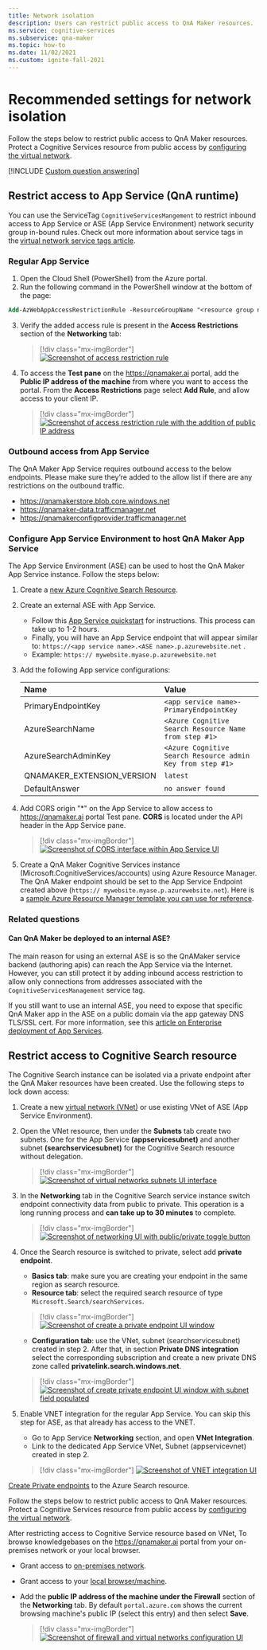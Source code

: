 ```yaml
---
title: Network isolation
description: Users can restrict public access to QnA Maker resources.
ms.service: cognitive-services
ms.subservice: qna-maker
ms.topic: how-to
ms.date: 11/02/2021
ms.custom: ignite-fall-2021
---
```


# Recommended settings for network isolation

Follow the steps below to restrict public access to QnA Maker resources. Protect a Cognitive Services resource from public access by [configuring the virtual network](../../cognitive-services-virtual-networks.md?tabs=portal).

[!INCLUDE [Custom question answering](../includes/new-version.md)]

## Restrict access to App Service (QnA runtime)

You can use the ServiceTag `CognitiveServicesMangement` to restrict inbound access to App Service or ASE (App Service Environment) network security group in-bound rules. Check out more information about service tags in the [virtual network service tags article](../../../virtual-network/service-tags-overview.md). 

### Regular App Service

1. Open the Cloud Shell (PowerShell) from the Azure portal.
2. Run the following command in the PowerShell window at the bottom of the page:

```ps
Add-AzWebAppAccessRestrictionRule -ResourceGroupName "<resource group name>" -WebAppName "<app service name>" -Name "cognitive services Tag" -Priority 100 -Action Allow -ServiceTag "CognitiveServicesManagement" 
```
3.  Verify the added access rule is present in the **Access Restrictions** section of the **Networking** tab:  

    > [!div class="mx-imgBorder"]
    > [ ![Screenshot of access restriction rule]( ../media/network-isolation/access-restrictions.png) ](  ../media/network-isolation/access-restrictions.png#lightbox)

4. To access the **Test pane** on the https://qnamaker.ai portal, add the **Public IP address of the machine** from where you want to access the portal. From the **Access Restrictions** page select **Add Rule**, and allow access to your client IP. 

    > [!div class="mx-imgBorder"]
    > [ ![Screenshot of access restriction rule with the addition of public IP address]( ../media/network-isolation/public-address.png) ](  ../media/network-isolation/public-address.png#lightbox)

### Outbound access from App Service

The QnA Maker App Service requires outbound access to the below endpoints. Please make sure they’re added to the allow list if there are any restrictions on the outbound traffic.
- https://qnamakerstore.blob.core.windows.net
- https://qnamaker-data.trafficmanager.net
- https://qnamakerconfigprovider.trafficmanager.net


### Configure App Service Environment to host QnA Maker App Service

The App Service Environment (ASE) can be used to host the QnA Maker App Service instance. Follow the steps below:

1. Create a [new Azure Cognitive Search Resource](https://portal.azure.com/#create/Microsoft.Search).
2. Create an external ASE with App Service.
    - Follow this [App Service quickstart](../../../app-service/environment/create-external-ase.md#create-an-ase-and-an-app-service-plan-together) for instructions. This process can take up to 1-2 hours.
    - Finally, you will have an App Service endpoint that will appear similar to: `https://<app service name>.<ASE name>.p.azurewebsite.net` . 
	- Example: `https:// mywebsite.myase.p.azurewebsite.net`  
3. Add the following App service configurations:
    
    | Name                       | Value                                                     |
    |:---------------------------|:----------------------------------------------------------| 
    | PrimaryEndpointKey         | `<app service name>-PrimaryEndpointKey`                   | 
    | AzureSearchName            | `<Azure Cognitive Search Resource Name from step #1>`     | 
    | AzureSearchAdminKey        | `<Azure Cognitive Search Resource admin Key from step #1>`| 
    | QNAMAKER_EXTENSION_VERSION | `latest`                                                  |
    | DefaultAnswer              | `no answer found`                                         |

4. Add CORS origin "*" on the App Service to allow access to https://qnamaker.ai portal Test pane. **CORS** is located under the API header in the App Service pane.

    > [!div class="mx-imgBorder"]
    > [ ![Screenshot of CORS interface within App Service UI]( ../media/network-isolation/cross-orgin-resource-sharing.png) ](  ../media/network-isolation/cross-orgin-resource-sharing.png#lightbox)

5. Create a QnA Maker Cognitive Services instance (Microsoft.CognitiveServices/accounts) using Azure Resource Manager. The QnA Maker endpoint should be set to the App Service Endpoint created above (`https:// mywebsite.myase.p.azurewebsite.net`). Here is a [sample Azure Resource Manager template you can use for reference](https://github.com/pchoudhari/QnAMakerBackupRestore/tree/master/QnAMakerASEArmTemplate).

### Related questions

#### Can QnA Maker be deployed to an internal ASE?

The main reason for using an external ASE is so the QnAMaker service backend (authoring apis) can reach the App Service via the Internet. However, you can still protect it by adding inbound access restriction to allow only connections from addresses associated with the `CognitiveServicesManagement` service tag.

If you still want to use an internal ASE, you need to expose that specific QnA Maker app in the ASE on a public domain via the app gateway DNS TLS/SSL cert. For more information, see this [article on Enterprise deployment of App Services](/azure/architecture/reference-architectures/enterprise-integration/ase-standard-deployment).

## Restrict access to Cognitive Search resource

The Cognitive Search instance can be isolated via a private endpoint after the QnA Maker resources have been created. Use the following steps to lock down access:

1. Create a new [virtual network (VNet)](https://portal.azure.com/#create/Microsoft.VirtualNetwork-ARM) or use existing VNet of ASE (App Service Environment).
2. Open the VNet resource, then under the **Subnets** tab create two subnets. One for the App Service **(appservicesubnet)** and another subnet **(searchservicesubnet)** for the Cognitive Search resource without delegation. 

    > [!div class="mx-imgBorder"]
    > [ ![Screenshot of virtual networks subnets UI interface]( ../media/network-isolation/subnets.png) ](  ../media/network-isolation/subnets.png#lightbox)

3. In the **Networking** tab in the Cognitive Search service instance switch endpoint connectivity data from public to private. This operation is a long running process and **can take up to 30 minutes** to complete.

    > [!div class="mx-imgBorder"]
    > [ ![Screenshot of networking UI with public/private toggle button]( ../media/network-isolation/private.png) ](  ../media/network-isolation/private.png#lightbox)

4. Once the Search resource is switched to private, select add **private endpoint**.
    - **Basics tab**: make sure you are creating your endpoint in the same region as search resource.
    - **Resource tab**: select the required search resource of type `Microsoft.Search/searchServices`.

    > [!div class="mx-imgBorder"]
    > [ ![Screenshot of create a private endpoint UI window]( ../media/network-isolation/private-endpoint.png) ](  ../media/network-isolation/private-endpoint.png#lightbox)

    - **Configuration tab**:  use the VNet, subnet (searchservicesubnet) created in step 2. After that, in section **Private DNS integration** select the corresponding subscription and create a new private DNS zone called **privatelink.search.windows.net**.

     > [!div class="mx-imgBorder"]
     > [ ![Screenshot of create private endpoint UI window with subnet field populated]( ../media/network-isolation/subnet.png) ](  ../media/network-isolation/subnet.png#lightbox)

5. Enable VNET integration for the regular App Service. You can skip this step for ASE, as that already has access to the VNET.
	- Go to App Service **Networking** section, and open **VNet Integration**.
	- Link to the dedicated App Service VNet, Subnet (appservicevnet) created in step 2.
    
     > [!div class="mx-imgBorder"]
     > [ ![Screenshot of VNET integration UI]( ../media/network-isolation/integration.png) ](  ../media/network-isolation/integration.png#lightbox)

[Create Private endpoints](../reference-private-endpoint.md) to the Azure Search resource.

Follow the steps below to restrict public access to QnA Maker resources. Protect a Cognitive Services resource from public access by [configuring the virtual network](../../cognitive-services-virtual-networks.md?tabs=portal).

After restricting access to Cognitive Service resource based on VNet, To browse knowledgebases on the https://qnamaker.ai portal from your on-premises network or your local browser.
- Grant access to [on-premises network](../../cognitive-services-virtual-networks.md?tabs=portal#configuring-access-from-on-premises-networks).
- Grant access to your [local browser/machine](../../cognitive-services-virtual-networks.md?tabs=portal#managing-ip-network-rules).
- Add the **public IP address of the machine  under the Firewall** section of the **Networking** tab. By default `portal.azure.com` shows the current browsing machine's public IP (select this entry) and then select **Save**.

     > [!div class="mx-imgBorder"]
     > [ ![Screenshot of firewall and virtual networks configuration UI]( ../media/network-isolation/firewall.png) ](  ../media/network-isolation/firewall.png#lightbox)
